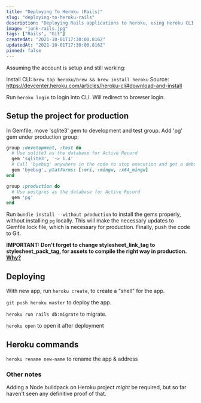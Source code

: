 ```yaml
---
title: "Deploying To Heroku (Rails)"
slug: "deploying-to-heroku-rails"
description: "Deploying Rails applications to heroku, using Heroku CLI."
image: "junk-rails.jpg"
tags: ["Rails", "Git"]
createdAt: "2021-10-01T17:30:00.816Z"
updatedAt: "2021-10-01T17:30:00.816Z"
pinned: false
---
```


Assuming the account is setup and still working:

Install CLI: `brew tap heroku/brew && brew install heroku`
Source: https://devcenter.heroku.com/articles/heroku-cli#download-and-install

Run `heroku login` to login into CLI. Will redirect to browser login.

## Setup the project for production

In Gemfile, move 'sqlite3' gem to development and test group. Add 'pg' gem under production group:

```ruby
group :development, :test do
  # Use sqlite3 as the database for Active Record
  gem 'sqlite3', '~> 1.4'
  # Call 'byebug' anywhere in the code to stop execution and get a debugger console
  gem 'byebug', platforms: [:mri, :mingw, :x64_mingw]
end

group :production do
  # Use postgres as the database for Active Record
  gem 'pg'
end
```

Run `bundle install --without production` to install the gems properly, without installing `pg` locally. This will make the necessary updates to Gemfile.lock file, which is necessary for production. Finally, push the code to Git.

**IMPORTANT: Don't forget to change stylesheet_link_tag to stylesheet_pack_tag, for assets to compile the right way in production. [Why?](/junkyard/15 "Rails 6 Webpacker Setup")**

## Deploying

With new app, run `heroku create`, to create a "shell" for the app.

`git push heroku master` to deploy the app.

`heroku run rails db:migrate` to migrate.

`heroku open` to open it after deployment

## Heroku commands

`heroku rename new-name` to rename the app & address

### Other notes

Adding a Node buildpack on Heroku project _might_ be required, but so far haven't seen any definitive proof of that.
